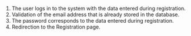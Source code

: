 
1. The user logs in to the system with the data entered during registration.
2. Validation of the email address that is already stored in the database.
3. The password corresponds to the data entered during registration.
4. Redirection to the Registration page.